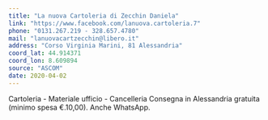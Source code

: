 ```yaml
---
title: "La nuova Cartoleria di Zecchin Daniela"
link: "https://www.facebook.com/lanuova.cartoleria.7"
phone: "0131.267.219 - 328.657.4780"
mail: "lanuovacartzecchin@libero.it"
address: "Corso Virginia Marini, 81 Alessandria"
coord_lat: 44.914371
coord_lon: 8.609894
source: "ASCOM"
date: 2020-04-02
---
```


Cartoleria - Materiale ufficio - Cancelleria Consegna in Alessandria gratuita (minimo spesa €.10,00). Anche WhatsApp.
